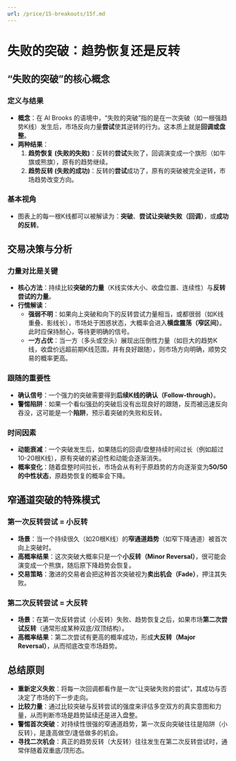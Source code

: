 ```yaml
---
url: /price/15-breakouts/15f.md
---
```

# 失败的突破：趋势恢复还是反转

## “失败的突破”的核心概念

### 定义与结果

* **概念**：在 Al Brooks 的语境中，“失败的突破”指的是在一次突破（如一根强趋势K线）发生后，市场反向力量**尝试**使其逆转的行为。这本质上就是**回调或盘整**。
* **两种结果**：
  1. **趋势恢复 (失败的失败)**：反转的**尝试**失败了，回调演变成一个旗形（如牛旗或熊旗），原有的趋势继续。
  2. **趋势反转 (失败的成功)**：反转的**尝试**成功了，原有的突破被完全逆转，市场趋势改变方向。

### 基本视角

* 图表上的每一根K线都可以被解读为：**突破**、**尝试让突破失败（回调）**，或**成功的反转**。

## 交易决策与分析

### 力量对比是关键

* **核心方法**：持续比较**突破的力量**（K线实体大小、收盘位置、连续性）与**反转尝试的力量**。
* **行情解读**：
  * **强弱不明**：如果向上突破和向下的反转尝试力量相当，或都很弱（如K线重叠、影线长），市场处于困惑状态，大概率会进入**横盘震荡（窄区间）**。此时应保持耐心，等待更明确的信号。
  * **一方占优**：当一方（多头或空头）展现出压倒性力量（如巨大的趋势K线，收盘价远超前期K线范围，并有良好跟随），则市场方向明确，顺势交易的概率更高。

### 跟随的重要性

* **确认信号**：一个强力的突破需要得到**后续K线的确认（Follow-through）**。
* **警惕陷阱**：如果一个看似强劲的突破后没有出现良好的跟随，反而被迅速反向吞没，这可能是一个**陷阱**，预示着突破的失败和反转。

### 时间因素

* **动能衰减**：一个突破发生后，如果随后的回调/盘整持续时间过长（例如超过10-20根K线），原有突破的紧迫性和动能会逐渐消失。
* **概率变化**：随着盘整时间拉长，市场会从有利于原趋势的方向逐渐变为**50/50的中性状态**，原趋势恢复的概率会下降。

## 窄通道突破的特殊模式

### 第一次反转尝试 = 小反转

* **场景**：当一个持续很久（如20根K线）的**窄通道趋势**（如窄下降通道）被首次向上突破时。
* **高概率结果**：这次突破大概率只是一个**小反转（Minor Reversal）**，很可能会演变成一个熊旗，随后原下降趋势会恢复。
* **交易策略**：激进的交易者会把这种首次突破视为**卖出机会（Fade）**，押注其失败。

### 第二次反转尝试 = 大反转

* **场景**：在第一次反转尝试（小反转）失败、趋势恢复之后，如果市场**第二次尝试反转**（通常形成某种双底/双顶结构）。
* **高概率结果**：第二次尝试有更高的概率成功，形成**大反转（Major Reversal）**，从而彻底改变市场趋势。

## 总结原则

* **重新定义失败**：将每一次回调都看作是一次“让突破失败的尝试”，其成功与否决定了市场的下一步走向。
* **比较力量**：通过比较突破与反转尝试的强度来评估多空双方的真实意图和力量，从而判断市场是趋势延续还是进入盘整。
* **警惕首次突破**：对持续性很强的窄通道趋势，第一次反向突破往往是陷阱（小反转），是逢高做空/逢低做多的机会。
* **寻找二次机会**：真正的趋势反转（大反转）往往发生在第二次反转尝试时，通常伴随着双重底/顶形态。
